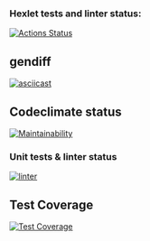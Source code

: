 ### Hexlet tests and linter status:
[![Actions Status](https://github.com/ursula95/frontend-project-lvl2/workflows/hexlet-check/badge.svg)](https://github.com/ursula95/frontend-project-lvl2/actions)

## gendiff
[![asciicast](https://asciinema.org/a/tyL0XE6hb7a4L7rITAl13Ke3X.svg)](https://asciinema.org/a/tyL0XE6hb7a4L7rITAl13Ke3X)

## Codeclimate status
[![Maintainability](https://api.codeclimate.com/v1/badges/741fca4cb3548bc5e1cb/maintainability)](https://codeclimate.com/github/ursula95/frontend-project-lvl2/maintainability)

### Unit tests & linter status
[![linter](https://github.com/ursula95/frontend-project-lvl2/actions/workflows/testing.yml/badge.svg)](https://github.com/ursula95/frontend-project-lvl2/actions/workflows/testing.yml)

## Test Coverage
[![Test Coverage](https://api.codeclimate.com/v1/badges/741fca4cb3548bc5e1cb/test_coverage)](https://codeclimate.com/github/ursula95/frontend-project-lvl2/test_coverage)
